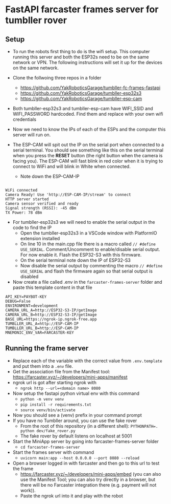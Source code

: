 # FastAPI farcaster frames server for tumbller rover


## Setup

* To run the robots first thing to do is the wifi setup. This computer running this server and both the ESP32s need to be on the same network or VPN. The following instructions will set it up for the devices on the same network. 
* Clone the follwoing three repos in a folder
  * https://github.com/YakRoboticsGarage/tumbller-fc-frames-fastapi
  * https://github.com/YakRoboticsGarage/tumbller-esp32s3
  * https://github.com/YakRoboticsGarage/tumbller-esp-cam
  
* Both tumbller-esp32s3 and tumbller-esp-cam have WIFI_SSID and WIFI_PASSWORD hardcoded. Find them and replace with your own wifi credentials
* Now we need to know the IPs of each of the ESPs and the computer this server will run on.
* The ESP-CAM will spit out the IP on the serial port when connected to a serial terminal. You should see something like this on the serial terminal when you press the __RESET__ button (the right button when the camera is facing you). The ESP-CAM will fast blink in red color when it is trying to connect to WiFi and will blink in White when connected. 
  * Note down the ESP-CAM-IP

```

WiFi connected
Camera Ready! Use 'http://ESP-CAM-IP/stream' to connect
HTTP server started
Camera sensor verified and ready
Signal strength (RSSI): -45 dBm
TX Power: 78 dBm

```

* For tumbller-esp32s3 we will need to enable the serial output in the code to find the IP
  * Open the tumbller-esp32s3 in a VSCode window with PlatformIO extension installed
  * On line 10 in the main.cpp file there is a macro called `// #define USE_SERIAL`. Comment/Uncomment to enable/disable serial output. For now enable it. Flash the ESP32-S3 with this firmware. 
  * On the serial terminal note down the IP of ESP32-S3
  * Now disable the serial output by commenting the macro `// #define USE_SERIAL` and flash the firmware again so that serial output is disabled
* Now create a file called .env in the `farcaster-frames-server` folder and paste this template content in that file

```
API_KEY=PAYBOT-KEY
DEBUG=False
ENVIRONMENT=development
CAMERA_URL_A=http://ESP32-S3-IP/getImage
CAMERA_URL_B=http://ESP32-S3-IP/getImage
BASE_URL=https://ngrok-ip.ngrok-free.app
TUMBLLER_URL_A=http://ESP-CAM-IP
TUMBLLER_URL_B=http://ESP-CAM-IP
MNEMONIC_ENV_VAR=FARCASTER-KEY
```
## Running the frame server 

* Replace each of the variable with the correct value from `.env.template` and put them into a `.env` file.
* Get the association file from the Manifest tool: https://farcaster.xyz/~/developers/mini-apps/manifest
* ngrok  url is got after starting ngrok with 
  * `ngrok http --url=<domain name> 8080`
* Now setup the fastapi python virtual env with this command
  * `python -m venv venv`
  * `pip install -r requirements.txt`
  * `source venv/bin/activate`
* Now you should see a (venv) prefix in your command prompt
* If you have no Tumbller around, you can use the fake rover
  * From the root of this repository (in a different shell): `PYTHONPATH=. python dev/fake_rover.py`
  * The fake rover by default listens on localhost at 5001
* Start the MiniApp server by going into farcaster-frames-server folder
  * `cd farcaster-frames-server`
* Start the frames server with command
  * `uvicorn main:app --host 0.0.0.0 --port 8080 --reload`
* Open a browser logged in with farcaster and then go to this url to test the frame
  * https://farcaster.xyz/~/developers/mini-apps/embed (you can also use the Manifest Tool; you can also try directly in a browser, but there will be no Farcaster integration there (e.g. payment will not work)).
  * Paste the ngrok url into it and play with the robot
